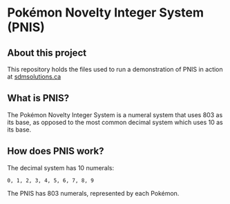 # Pokémon Novelty Integer System (PNIS)

## About this project
This repository holds the files used to run a demonstration of PNIS in action at [sdmsolutions.ca](http://sdmsolutions.ca)

## What is PNIS?
The Pokémon Novelty Integer System is a numeral system that uses 803 as its base, as opposed to the most common decimal system which uses 10 as its base.

## How does PNIS work?
The decimal system has 10 numerals:
```
0, 1, 2, 3, 4, 5, 6, 7, 8, 9
```
The PNIS has 803 numerals, represented by each Pokémon.
